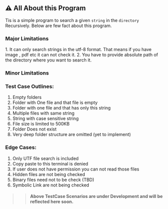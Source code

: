  <h2>⚠️ All About this Program</h2>

 Tis is a simple program to search a given `string` in the `directory` Recursively. Below are few fact about this program.

<h3> Major Limitations</h3>
    1. It can only search strings in the utf-8 format. That means if you have image , pdf  etc it can not check it.
    2. You have to provide absolute path of the directory where you want to search it.

<h3> Minor Limitations</h3>

<h3> Test Case Outlines:</h3>


1. Empty folders
2. Folder with One file and that file is empty
3. Folder with one file and that has only this string
4. Multiple files with same string
5. String with case sensitive string
6. File size is limited to 500KB
7. Folder Does not exist
8. Very deep folder structure are omitted (yet to implement)

<h3> Edge Cases:</h3>

1. Only UTF file search is included
2. Copy paste to this terminal is denied
3. If user does not have permission you can not read those files 
4. Hidden files are not being checked
5. Binary files need not to be check (TBD)
6. Symbolic Link are not being checked

>> <h4>Above TestCase Scenarios are under Development and will be reflected here soon.</h4>
